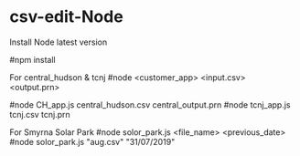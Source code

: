 # csv-edit-Node

Install Node latest version

#npm install

For central_hudson & tcnj
#node <customer_app> <input.csv> <output.prn>

#node CH_app.js central_hudson.csv central_output.prn
#node tcnj_app.js tcnj.csv tcnj.prn

For Smyrna Solar Park
#node solor_park.js <file_name> <previous_date>
#node solor_park.js "aug.csv" "31/07/2019"
